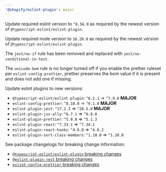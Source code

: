 ```yaml
---
'@shopify/eslint-plugin': major
---
```


Update required eslint version to `^8.56.0` as required by the newest version of `@typescript-eslint/eslint-plugin`.

Update required node version to `18.20.0` as required by the newest version of `@typescript-eslint/eslint-plugin`.

The `jest/no-if` rule has been removed and replaced with `jest/no-conditional-in-test`.

The `unicode-bom` rule is no longer turned off if you enable the prettier ruleset per `eslint-config-prettier`, prettier preserves the bom value if it is present and does not add one if missing.

Update eslint plugins to new versions:

- `@typescript-eslint/eslint-plugin`: `^6.2.1` -> `^7.9.0` **MAJOR**
- `eslint-config-prettier`: `^8.10.0` -> `^9.1.0` **MAJOR**
- `eslint-plugin-jest`: `^27.2.3` => `^28.5.0` **MAJOR**
- `eslint-plugin-jsx-ally`: `^6.7.1` => `^6.8.0`
- `eslint-plugin-prettier`: `^5.0.0` => `^5.1.3`
- `eslint-plugin-react`: `^7.33.1` => `^7.34.1`
- `eslint-plugin-react-hooks`: `^4.6.0` => `^4.6.2`
- `eslint-plugin-sort-class-members`: `^1.18.0` => `^1.20.0`

See package changelogs for breaking change information:

- [`@typescript-eslint/eslint-plugin` breaking changes](https://typescript-eslint.io/blog/announcing-typescript-eslint-v7/)
- [`@eslint-plugin-jest` breaking changes](https://github.com/jest-community/eslint-plugin-jest/releases/tag/v28.0.0)
- [`eslint-config-prettier` breaking changes](https://github.com/prettier/eslint-config-prettier/blob/main/CHANGELOG.md#version-900-2023-08-05)

